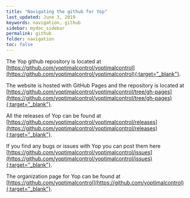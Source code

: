 ```yaml
---
title: "Navigating the github for Yop"
last_updated: June 3, 2019
keywords: navigation, github
sidebar: mydoc_sidebar
permalink: github
folder: navigation
toc: false
---
```


The Yop github repository is located at [https://github.com/yoptimalcontrol/yoptimalcontrol](https://github.com/yoptimalcontrol/yoptimalcontrol){:target="_blank"}.

The website is hosted with GitHub Pages and the repository is located at [https://github.com/yoptimalcontrol/yoptimalcontrol/tree/gh-pages](https://github.com/yoptimalcontrol/yoptimalcontrol/tree/gh-pages){:target="_blank"}.

All the releases of Yop can be found at [https://github.com/yoptimalcontrol/yoptimalcontrol/releases](https://github.com/yoptimalcontrol/yoptimalcontrol/releases){:target="_blank"}.

If you find any bugs or issues with Yop you can post them here [https://github.com/yoptimalcontrol/yoptimalcontrol/issues](https://github.com/yoptimalcontrol/yoptimalcontrol/issues){:target="_blank"}.

The organization page for Yop can be found at [https://github.com/yoptimalcontrol](https://github.com/yoptimalcontrol){:target="_blank"}.